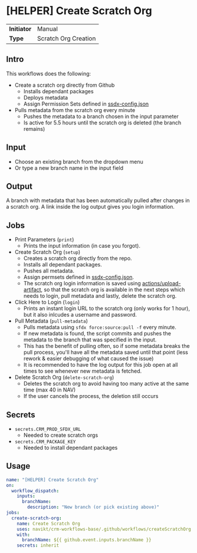 # [HELPER] Create Scratch Org

|               |                      |
| ------------- | -------------------- |
| **Initiator** | Manual               |
| **Type**      | Scratch Org Creation |

## Intro

This workflows does the following:

- Create a scratch org directly from Github
  - Installs dependant packages
  - Deploys metadata
  - Assign Permission Sets defined in [ssdx-config.json](config/ssdx-config.json)
- Pulls metadata from the scratch org every minute
  - Pushes the metadata to a branch chosen in the input parameter
  - Is active for 5.5 hours until the scratch org is deleted (the branch remains)

## Input

- Choose an existing branch from the dropdown menu
- Or type a new branch name in the input field

## Output

A branch with metadata that has been automatically pulled after changes in a scratch org. A link inside the log output gives you login information.

## Jobs

- Print Parameters (`print`)
  - Prints the input information (in case you forgot).
- Create Scratch Org (`setup`)
  - Creates a scratch org directly from the repo.
  - Installs all dependant packages.
  - Pushes all metadata.
  - Assign permsets defined in [ssdx-config.json](config/ssdx-config.json).
  - The scratch org login information is saved using [actions/upload-artifact](https://github.com/actions/upload-artifact), so that the scratch org is available in the next steps which needs to login, pull metadata and lastly, delete the scratch org.
- Click Here to Login (`login`)
  - Prints an instant login URL to the scratch org (only works for 1 hour), but it also inlcudes a username and password.
- Pull Metadata (`pull-metadata`)
  - Pulls metadata using `sfdx force:source:pull -f` every minute.
  - If new metadata is found, the script commits and pushes the metadata to the branch that was specified in the input.
  - This has the benefit of pulling often, so if some metadata breaks the pull process, you'll have all the metadata saved until that point (less rework & easier debugging of what caused the issue)
  - It is recommended to have the log output for this job open at all times to see whenever new metadata is fetched.
- Delete Scratch Org (`delete-scratch-org`)
  - Deletes the scratch org to avoid having too many active at the same time (max 40 in NAV)
  - If the user cancels the process, the deletion still occurs

## Secrets

- `secrets.CRM_PROD_SFDX_URL`
  - Needed to create scratch orgs
- `secrets.CRM_PACKAGE_KEY`
  - Needed to install dependant packages

## Usage

```yml
name: "[HELPER] Create Scratch Org"
on:
  workflow_dispatch:
    inputs:
      branchName:
        description: "New branch (or pick existing above)"
jobs:
  create-scratch-org:
    name: Create Scratch Org
    uses: navikt/crm-workflows-base/.github/workflows/createScratchOrg.yml@master
    with:
      branchName: ${{ github.event.inputs.branchName }}
    secrets: inherit
```
